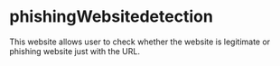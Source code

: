 # phishingWebsitedetection 
 This website allows user to check whether the website is legitimate or phishing website just with the URL.  
